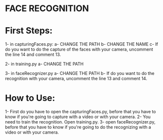 # FACE RECOGNITION

# First Steps:

1- in capturingFaces.py:
  a- CHANGE THE PATH
  b- CHANGE THE NAME
  c- If do you want to do the capture of the faces with your camera, uncomment the line 14 and comment 13.
 
 2- in training.py
  a- CHANGE THE PATH

3- in faceRecognizer.py
  a- CHANGE THE PATH
  b- If do you want to do the recognition with your camera, uncomment the line 13 and comment 14.
  
  
# How to Use: 
  
 1- First do you have to open the capturingFaces.py, before that you have to know if you're going to capture with a video or with your camera.
 2- You need to train the recognition. Open training.py.
 3- open faceRecognizer.py,  before that you have to know if you're going to do the recognizing with a video or with your camera.
 
 
